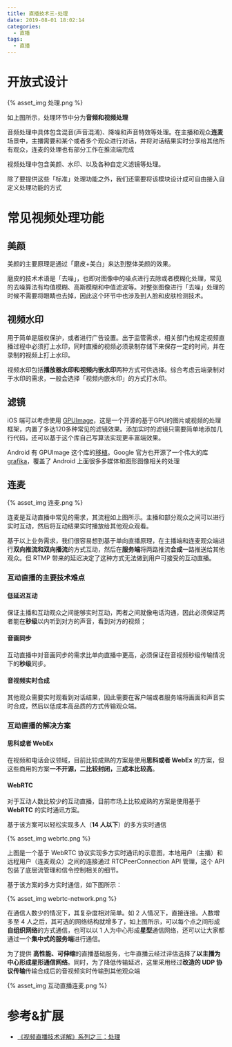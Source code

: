 ```yaml
---
title: 直播技术三-处理
date: 2019-08-01 18:02:14
categories:
  - 直播
tags:
  - 直播
---
```


# 开放式设计 

{% asset_img 处理.png %}

如上图所示，处理环节中分为**音频和视频处理**

音频处理中具体包含混音(声音混淆)、降噪和声音特效等处理。在主播和观众**连麦**场景中，主播需要和某个或者多个观众进行对话，并将对话结果实时分享给其他所有观众，连麦的处理也有部分工作在推流端完成

视频处理中包含美颜、水印、以及各种自定义滤镜等处理。

除了要提供这些「标准」处理功能之外，我们还需要将该模块设计成可自由接入自定义处理功能的方式

# 常见视频处理功能

## 美颜

美颜的主要原理是通过「磨皮+美白」来达到整体美颜的效果。

磨皮的技术术语是「去噪」，也即对图像中的噪点进行去除或者模糊化处理，常见的去噪算法有均值模糊、高斯模糊和中值滤波等。对整张图像进行「去噪」处理的时候不需要将眼睛也去掉，因此这个环节中也涉及到人脸和皮肤检测技术。

## 视频水印

用于简单是版权保护，或者进行广告设置。出于监管需求，相关部门也规定视频直播过程中必须打上水印，同时直播的视频必须录制存储下来保存一定的时间，并在录制的视频上打上水印。

视频水印包括**播放器水印和视频内嵌水印**两种方式可供选择。综合考虑云端录制对于水印的需求，一般会选择「视频内嵌水印」的方式打水印。

## 滤镜

iOS 端可以考虑使用 [GPUImage](https://github.com/BradLarson/GPUImage)，这是一个开源的基于GPU的图片或视频的处理框架，内置了多达120多种常见的滤镜效果。添加实时的滤镜只需要简单地添加几行代码，还可以基于这个库自己写算法实现更丰富端效果。

Android 有 GPUImage 这个库的[移植](https://github.com/CyberAgent/android-gpuimage)。Google 官方也开源了一个伟大的库 [grafika](https://github.com/google/grafika)，覆盖了 Android 上面很多多媒体和图形图像相关的处理

## 连麦

{% asset_img 连麦.png %}

连麦是互动直播中常见的需求，其流程如上图所示。主播和部分观众之间可以进行实时互动，然后将互动结果实时播放给其他观众观看。

基于以上业务需求，我们很容易想到基于单向直播原理，在主播端和连麦观众端进行**双向推流和双向播流**的方式互动，然后在**服务端**将两路推流**合成**一路推送给其他观众。但 RTMP 带来的延迟决定了这种方式无法做到用户可接受的互动直播。

### 互动直播的主要技术难点

#### 低延迟互动

保证主播和互动观众之间能够实时互动，两者之间就像电话沟通，因此必须保证两者能在**秒级**以内听到对方的声音，看到对方的视频；

#### 音画同步

互动直播中对音画同步的需求比单向直播中更高，必须保证在音视频秒级传输情况下的**秒级**同步。

#### 音视频实时合成

其他观众需要实时观看到对话结果，因此需要在客户端或者服务端将画面和声音实时合成，然后以低成本高品质的方式传输观众端。

### 互动直播的解决方案

#### 思科或者 WebEx

在视频和电话会议领域，目前比较成熟的方案是使用**思科或者 WebEx** 的方案，但这些商用的方案**一不开源，二比较封闭，三成本比较高**。

#### WebRTC

对于互动人数比较少的互动直播，目前市场上比较成熟的方案是使用基于 **WebRTC** 的实时通讯方案。

基于该方案可以轻松实现多人（**14 人以下**）的多方实时通信

{% asset_img webrtc.png %}

上图是一个基于 WebRTC 协议实现多方实时通讯的示意图，本地用户（主播）和远程用户（连麦观众）之间的连接通过 RTCPeerConnection API 管理，这个 API 包装了底层流管理和信令控制相关的细节。

基于该方案的多方实时通信，如下图所示：

{% asset_img webrtc-network.png %}

在通信人数少的情况下，其复杂度相对简单。如 2 人情况下，直接连接。人数增多至 4 人之后，其可选的网络结构就增多了，如上图所示，可以每个点之间形成**自组织网络**的方式通信，也可以以 1 人为中心形成**星型**通信网络，还可以让大家都通过一个**集中式的服务端**进行通信。

为了提供 **高性能、可伸缩**的直播基础服务，七牛直播云经过评估选择了**以主播为中心形成星形通信网络**。同时，为了降低传输延迟，这里采用经过**改造的 UDP 协议传输**传输合成后的音视频实时传输到其他观众端

{% asset_img 互动直播连麦.png %}

# 参考&扩展

- [《视频直播技术详解》系列之三：处理](https://blog.qiniu.com/archives/6795)